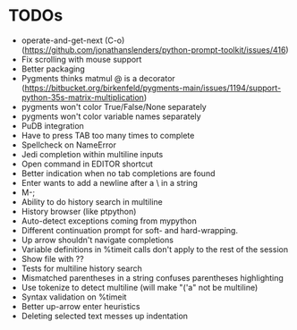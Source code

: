 # TODOs

- operate-and-get-next (C-o) (https://github.com/jonathanslenders/python-prompt-toolkit/issues/416)
- Fix scrolling with mouse support
- Better packaging
- Pygments thinks matmul @ is a decorator (https://bitbucket.org/birkenfeld/pygments-main/issues/1194/support-python-35s-matrix-multiplication)
- pygments won't color True/False/None separately
- pygments won't color variable names separately
- PuDB integration
- Have to press TAB too many times to complete
- Spellcheck on NameError
- Jedi completion within multiline inputs
- Open command in EDITOR shortcut
- Better indication when no tab completions are found
- Enter wants to add a newline after a \ in a string
- M-;
- Ability to do history search in multiline
- History browser (like ptpython)
- Auto-detect exceptions coming from mypython
- Different continuation prompt for soft- and hard-wrapping.
- Up arrow shouldn't navigate completions
- Variable definitions in %timeit calls don't apply to the rest of the session
- Show file with ??
- Tests for multiline history search
- Mismatched parentheses in a string confuses parentheses highlighting
- Use tokenize to detect multiline (will make "('a" not be multiline)
- Syntax validation on %timeit
- Better up-arrow enter heuristics
- Deleting selected text messes up indentation

